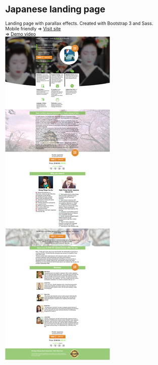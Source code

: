 # Japanese landing page
Landing page with parallax effects. Created with Bootstrap 3 and Sass. Mobile friendly
=> [Visit site](https://rawgit.com/atanyday/Japanese-landing/master/index.html)
<br>
=> [Demo video](https://youtu.be/t20xxCfRIjw?list=PLfslS7IBS7XccqD7Yet2KDusjarx1G2Lv)
<br>
![Picture](Main.jpg)
